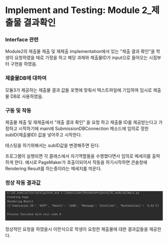 # Implement and Testing: Module 2_제출물 결과확인


### Interface 관련
Module2의 제출물 제출 및 재제출 implementation에서 있는 "제출 결과 확인"을 학생이 요청하였을 때로 가정을 하고 해당 과제와 제출물ID가 input으로 들어오는 시점부터 구현을 하였음.

### 제출물DB에 대하여
모듈3가 제공하는 제출물 결과 값들 포맷에 맞춰서 텍스트파일에 기입하여 임시로 제출물 DB로 사용하였음.

### 구동 및 작동

제출물 제출 및 재제출에서 "제출 결과 확인" 을 요청 하고 제출물 ID를 제공받는다고 가정하고 시작하기에 main에 SubmissionDBConnection 메소드에 임의로 정한 subID(제출물ID) 값을 넣어주고 시작한다. 

테스팅을 하기위해서는 subID값을 변경해주면 된다.

프로그램이 실행되면 각 클래스에서 자기역할들을 수행했다면서 임의로 메세지를 출력하게 한다. 예시로
PageMaker가 호출이되어서 작동을 하기시작하면 콘솔창에 Rendering Result를 하는중이라는 메세지를 띄운다.

### 정상 작동 결과값
![properResult](img/properResult.PNG)

정상적인 요청을 하였을시 이런식으로 학생이 요청한 제출물에 대한 결과값들을 제공한다. 



